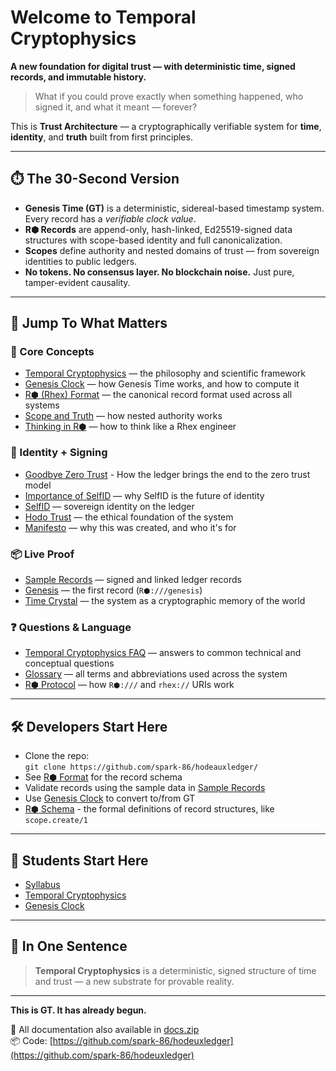 # Welcome to Temporal Cryptophysics

**A new foundation for digital trust — with deterministic time, signed records, and immutable history.**

> What if you could prove exactly when something happened, who signed it, and what it meant — forever?

This is **Trust Architecture** — a cryptographically verifiable system for **time**, **identity**, and **truth** built from first principles.

---

## ⏱️ The 30-Second Version

-   **Genesis Time (GT)** is a deterministic, sidereal-based timestamp system. Every record has a _verifiable clock value_.
-   **R⬢ Records** are append-only, hash-linked, Ed25519-signed data structures with scope-based identity and full canonicalization.
-   **Scopes** define authority and nested domains of trust — from sovereign identities to public ledgers.
-   **No tokens. No consensus layer. No blockchain noise.** Just pure, tamper-evident causality.

---

## 🧭 Jump To What Matters

### 🧠 Core Concepts

-   [Temporal Cryptophysics](./temporal-cryptophysics) — the philosophy and scientific framework
-   [Genesis Clock](./genesis-clock) — how Genesis Time works, and how to compute it
-   [R⬢ (Rhex) Format](./rhex-format) — the canonical record format used across all systems
-   [Scope and Truth](./scope-and-truth) — how nested authority works
-   [Thinking in R⬢](./thinking-in-rhex) — how to think like a Rhex engineer

### 🔐 Identity + Signing

-   [Goodbye Zero Trust](./goodbye-zero-trust) - How the ledger brings the end to the zero trust model
-   [Importance of SelfID](./importance-of-selfid) — why SelfID is the future of identity
-   [SelfID](./selfid) — sovereign identity on the ledger
-   [Hodo Trust](./hodo-trust) — the ethical foundation of the system
-   [Manifesto](./manifesto) — why this was created, and who it's for

### 📦 Live Proof

-   [Sample Records](./sample-records) — signed and linked ledger records
-   [Genesis](./genesis) — the first record (`R⬢:///genesis`)
-   [Time Crystal](./ledger-as-time-crystal) — the system as a cryptographic memory of the world

### ❓ Questions & Language

-   [Temporal Cryptophysics FAQ](./tc-faq) — answers to common technical and conceptual questions
-   [Glossary](./glossary) — all terms and abbreviations used across the system
-   [R⬢ Protocol](./rhex-protocol) — how `R⬢:///` and `rhex://` URIs work

---

## 🛠️ Developers Start Here

-   Clone the repo:  
    `git clone https://github.com/spark-86/hodeauxledger/`
-   See [R⬢ Format](./rhex-format) for the record schema
-   Validate records using the sample data in [Sample Records](./sample-records)
-   Use [Genesis Clock](./genesis-clock) to convert to/from GT
-   [R⬢ Schema](./schema) - the formal definitions of record structures, like `scope.create/1`

---

## 🏫 Students Start Here

-   [Syllabus](./syllabus)
-   [Temporal Cryptophysics](./temporal-cryptophysics)
-   [Genesis Clock](./genesis-clock)

---

## 💬 In One Sentence

> **Temporal Cryptophysics** is a deterministic, signed structure of time and trust — a new substrate for provable reality.

---

**This is GT. It has already begun.**

📁 All documentation also available in [docs.zip](./docs.zip)  
📦 Code: [https://github.com/spark-86/hodeuxledger](https://github.com/spark-86/hodeuxledger)
